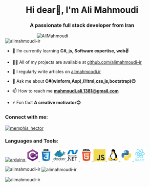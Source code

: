 <h1 align="center">Hi dear👋, I'm Ali Mahmoudi</h1>
<h3 align="center">A passionate full stack developer from Iran</h3>

<img align="right" alt="AliMahmoudi" width="400px" src="https://imarticus.org/blog/wp-content/uploads/2020/09/vsdq.gif"> 

<p align="left"> <img src="https://komarev.com/ghpvc/?username=alimahmoudi-ir&label=Profile%20views&color=0e75b6&style=flat" alt="alimahmoudi-ir" /> </p>

- 🌱 I’m currently learning **C#, js, Software expertise, web✌️**

- 👨‍💻 All of my projects are available at [github.com/alimahmoudi-ir](github.com/alimahmoudi-ir)

- 📝 I regularly write articles on [alimahmoodi.ir](alimahmoodi.ir)

- 💬 Ask me about **C#(winform,Asp),(Html,css,js,bootstrap)😉**

- 📫 How to reach me **mahmoudi.ali.1381@gmail.com**

- ⚡ Fun fact **A creative motivator😍**

<h3 align="left">Connect with me:</h3>
<p align="left">
<a href="https://instagram.com/memphis_hector" target="blank"><img align="center" src="https://raw.githubusercontent.com/rahuldkjain/github-profile-readme-generator/master/src/images/icons/Social/instagram.svg" alt="memphis_hector" height="30" width="40" /></a>
</p>

<h3 align="left">Languages and Tools:</h3>
<p align="left"> <a href="https://www.arduino.cc/" target="_blank" rel="noreferrer"> <img src="https://cdn.worldvectorlogo.com/logos/arduino-1.svg" alt="arduino" width="40" height="40"/> </a> <a href="https://www.w3schools.com/cs/" target="_blank" rel="noreferrer"> <img src="https://raw.githubusercontent.com/devicons/devicon/master/icons/csharp/csharp-original.svg" alt="csharp" width="40" height="40"/> </a> <a href="https://www.w3schools.com/css/" target="_blank" rel="noreferrer"> <img src="https://raw.githubusercontent.com/devicons/devicon/master/icons/css3/css3-original-wordmark.svg" alt="css3" width="40" height="40"/> </a> <a href="https://www.docker.com/" target="_blank" rel="noreferrer"> <img src="https://raw.githubusercontent.com/devicons/devicon/master/icons/docker/docker-original-wordmark.svg" alt="docker" width="40" height="40"/> </a> <a href="https://dotnet.microsoft.com/" target="_blank" rel="noreferrer"> <img src="https://raw.githubusercontent.com/devicons/devicon/master/icons/dot-net/dot-net-original-wordmark.svg" alt="dotnet" width="40" height="40"/> </a> <a href="https://www.w3.org/html/" target="_blank" rel="noreferrer"> <img src="https://raw.githubusercontent.com/devicons/devicon/master/icons/html5/html5-original-wordmark.svg" alt="html5" width="40" height="40"/> </a> <a href="https://developer.mozilla.org/en-US/docs/Web/JavaScript" target="_blank" rel="noreferrer"> <img src="https://raw.githubusercontent.com/devicons/devicon/master/icons/javascript/javascript-original.svg" alt="javascript" width="40" height="40"/> </a> <a href="https://www.linux.org/" target="_blank" rel="noreferrer"> <img src="https://raw.githubusercontent.com/devicons/devicon/master/icons/linux/linux-original.svg" alt="linux" width="40" height="40"/> </a> <a href="https://www.python.org" target="_blank" rel="noreferrer"> <img src="https://raw.githubusercontent.com/devicons/devicon/master/icons/python/python-original.svg" alt="python" width="40" height="40"/> </a> <a href="https://reactjs.org/" target="_blank" rel="noreferrer"> <img src="https://raw.githubusercontent.com/devicons/devicon/master/icons/react/react-original-wordmark.svg" alt="react" width="40" height="40"/> </a> </p>

<p><img align="left" src="https://github-readme-stats.vercel.app/api/top-langs?username=alimahmoudi-ir&show_icons=true&locale=en&layout=compact" alt="alimahmoudi-ir" /></p>

<p>&nbsp;<img align="center" src="https://github-readme-stats.vercel.app/api?username=alimahmoudi-ir&show_icons=true&locale=en" alt="alimahmoudi-ir" /></p>

<p><img align="center" src="https://github-readme-streak-stats.herokuapp.com/?user=alimahmoudi-ir&" alt="alimahmoudi-ir" /></p>
